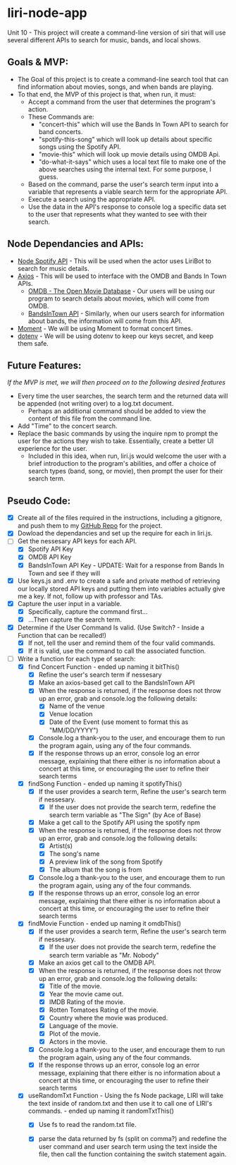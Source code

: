 # liri-node-app
Unit 10 - This project will create a command-line version of siri that will use several different APIs to search for music, bands, and local shows.

## Goals & MVP:
* The Goal of this project is to create a command-line search tool that can find information about movies, songs, and when bands are playing.
* To that end, the MVP of this project is that, when run, it must:
  * Accept a command from the user that determines the program's action.
  * These Commands are: 
    - "concert-this" which will use the Bands In Town API to search for band concerts.
    - "spotify-this-song" which will look up details about specific songs using the Spotify API.
    - "movie-this" which will look up movie details using OMDB Api.
    - "do-what-it-says" which uses a local text file to make one of the above searches using the internal text. For some purpose, I guess.
  * Based on the command, parse the user's search term input into a variable that represents a viable search term for the appropriate API.
  * Execute a search using the appropriate API.
  * Use the data in the API's response to console log a specific data set to the user that represents what they wanted to see with their search.

## Node Dependancies and APIs:
* [Node Spotify API](https://www.npmjs.com/package/node-spotify-api) - This will be used when the actor uses LiriBot to search for music details.
* [Axios](https://www.npmjs.com/package/axios) - This will be used to interface with the OMDB and Bands In Town APIs.
  * [OMDB - The Open Movie Database](http://www.omdbapi.com/) - Our users will be using our program to search details about movies, which will come from OMDB.
  * [BandsInTown API](http://www.artists.bandsintown.com/bandsintown-api) - Similarly, when our users search for information about bands, the information will come from this API.
* [Moment](https://www.npmjs.com/package/moment) - We will be using Moment to format concert times.
* [dotenv](https://www.npmjs.com/package/dotenv) - We will be using dotenv to keep our keys secret, and keep them safe.

## Future Features:
_If the MVP is met, we will then proceed on to the following desired features_
* Every time the user searches, the search term and the returned data will be appended (not writing over) to a log.txt document.
  * Perhaps an additional command should be added to view the content of this file from the command line.
* Add "Time" to the concert search.
* Replace the basic commands by using the inquire npm to prompt the user for the actions they wish to take. Essentially, create a better UI experience for the user.
  * Included in this idea, when run, liri.js would welcome the user with a brief introduction to the program's abilities, and offer a choice of search types (band, song, or movie), then prompt the user for their search term.

## Pseudo Code:
- [X] Create all of the files required in the instructions, including a gitignore, and push them to my [GitHub Repo](https://github.com/Druidan/liri-node-app) for the project.
- [X] Dowload the dependancies and set up the require for each in liri.js.
- [ ] Get the nessesary API keys for each API.
  - [X] Spotify API Key
  - [X] OMDB API Key
  - [X] BandsInTown API Key - UPDATE: Wait for a response from Bands In Town and see if they will 
- [X] Use keys.js and .env to create a safe and private method of retrieving our locally stored API keys and putting them into variables
actually give me a key. If not, follow up with professor and TAs.
- [X] Capture the user input in a variable.
  - [X] Specifically, capture the command first...
  - [X] ...Then capture the search term.
- [X] Determine if the User Command Is valid. (Use Switch? - Inside a Function that can be recalled!)
  - [X] If not, tell the user and remind them of the four valid commands.
  - [X] If it is valid, use the command to call the associated function.
- [ ] Write a function for each type of search:
  - [X] find Concert Function - ended up naming it bitThis()
    - [X] Refine the user's search term if nessesary
    - [X] Make an axios-based get call to the BandsInTown API
    - [X] When the response is returned, if the response does not throw up an error, grab and console.log the following details:
        - [X] Name of the venue
        - [X] Venue location
        - [X] Date of the Event (use moment to format this as "MM/DD/YYYY")
    - [X] Console.log a thank-you to the user, and encourage them to run the program again, using any of the four commands.
    - [X] If the response throws up an error, console log an error message, explaining that there either is no information about a concert at this time, or encouraging the user to refine their search terms
  - [X] findSong Function - ended up naming it spotifyThis()
    - [X] If the user provides a search term, Refine the user's search term if nessesary.
      - [X] If the user does not provide the search term, redefine the search term variable as "The Sign" (by Ace of Base)
    - [X] Make a get call to the Spotify API using the spotify npm
    - [X] When the response is returned, if the response does not throw up an error, grab and console.log the following details:
        - [X] Artist(s)
        - [X] The song's name
        - [X] A preview link of the song from Spotify
        - [X] The album that the song is from
    - [X] Console.log a thank-you to the user, and encourage them to run the program again, using any of the four commands.
    - [X] If the response throws up an error, console log an error message, explaining that there either is no information about a concert at this time, or encouraging the user to refine their search terms
  - [X] findMovie Function - ended up naming it omdbThis()
    - [X] If the user provides a search term, Refine the user's search term if nessesary.
      - [X] If the user does not provide the search term, redefine the search term variable as "Mr. Nobody"
    - [X] Make an axios get call to the OMDB API.
    - [X] When the response is returned, if the response does not throw up an error, grab and console.log the following details:
        - [X] Title of the movie.
        - [X] Year the movie came out.
        - [X] IMDB Rating of the movie.
        - [X] Rotten Tomatoes Rating of the movie.
        - [X] Country where the movie was produced.
        - [X] Language of the movie.
        - [X] Plot of the movie.
        - [X] Actors in the movie.
    - [X] Console.log a thank-you to the user, and encourage them to run the program again, using any of the four commands.
    - [X] If the response throws up an error, console log an error message, explaining that there either is no information about a concert at this time, or encouraging the user to refine their search terms
  - [X] useRandomTxt Function - Using the fs Node package, LIRI will take the text inside of random.txt and then use it to call one of LIRI's commands. - ended up naming it randomTxtThis()
    - [X] Use fs to read the random.txt file.
    - [X] parse the data returned by fs (split on comma?) and redefine the user command and user search term using the text inside the file, then call the function containing the switch statement again. 


